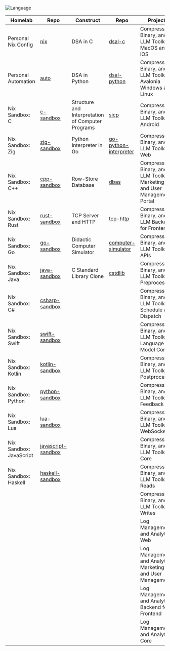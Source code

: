 ![Language](https://github-readme-stats.vercel.app/api/top-langs/?username=permalik&size_weight=0.5&count_weight=0.5&theme=apprentice&card_width=650&langs_count=20&custom_title=Languages&layout=compact)

| Homelab                 | Repo                                                                 | Construct                                         | Repo                                                                       | Project                                                                   | Repo                                                                           |
|-------------------------|----------------------------------------------------------------------|---------------------------------------------------|----------------------------------------------------------------------------|---------------------------------------------------------------------------|--------------------------------------------------------------------------------|
| Personal Nix Config     | [nix](https://github.com/permalik/nix)                               | DSA in C                                          | [dsal-c](https://github.com/permalik/dsal-c)                               | Compression, Binary, and LLM Toolkit MacOS and iOS                        | [yyyoink-apple](https://github.com/permalik/yyyoink-apple)                     |
| Personal Automation     | [auto](https://github.com/permalik/auto)                             | DSA in Python                                     | [dsal-python](https://github.com/permalik/dsal-python)                     | Compression, Binary, and LLM Toolkit Avalonia Windows and Linux           | [yyyoink-avalonia](https://github.com/permalik/yyyoink-avalonia)               |
| Nix Sandbox: C          | [c-sandbox](https://github.com/permalik/c-sandbox)                   | Structure and Interpretation of Computer Programs | [sicp](https://github.com/permalik/sicp)                                   | Compression, Binary, and LLM Toolkit Android                              | [yyyoink-android](https://github.com/permalik/yyyoink-android)                 |
| Nix Sandbox: Zig        | [zig-sandbox](https://github.com/permalik/zig-sandbox)               | Python Interpreter in Go                          | [go-python-interpreter](https://github.com/permalik/go-python-interpreter) | Compression, Binary, and LLM Toolkit Web                                  | [yyyoink-web](https://github.com/permalik/yyyoink-web)                         |
| Nix Sandbox: C++        | [cpp-sandbox](https://github.com/permalik/cpp-sandbox)               | Row-Store Database                                | [dbas](https://github.com/permalik/dbas)                                   | Compression, Binary, and LLM Toolkit Marketing and User Management Portal | [yyyoink-portal](https://github.com/permalik/yyyoink-portal)                   |
| Nix Sandbox: Rust       | [rust-sandbox](https://github.com/permalik/rust-sandbox)             | TCP Server and HTTP                               | [tcp-http](https://github.com/permalik/tcp-http)                           | Compression, Binary, and LLM Backend for Frontend                         | [yyyoink-bff](https://github.com/permalik/yyyoink-bff)                         |
| Nix Sandbox: Go         | [go-sandbox](https://github.com/permalik/go-sandbox)                 | Didactic Computer Simulator                       | [computer-simulator](https://github.com/permalik/computer-simulator)       | Compression, Binary, and LLM Toolkit APIs                                 | [yyyoink-api](https://github.com/permalik/yyyoink-api)                         |
| Nix Sandbox: Java       | [java-sandbox](https://github.com/permalik/java-sandbox)             | C Standard Library Clone                          | [cstdlib](https://github.com/permalik/cstdlib)                             | Compression, Binary, and LLM Toolkit Preprocess                           | [yyyoink-preprocess](https://github.com/permalik/yyyoink-preprocess)           |
| Nix Sandbox: C#         | [csharp-sandbox](https://github.com/permalik/csharp-sandbox)         |                                                   |                                                                            | Compression, Binary, and LLM Toolkit Schedule and Dispatch                | [yyyoink-dispatch](https://github.com/permalik/yyyoink-dispatch)               |
| Nix Sandbox: Swift      | [swift-sandbox](https://github.com/permalik/swift-sandbox)           |                                                   |                                                                            | Compression, Binary, and LLM Toolkit Language Model Core                  | [yyyoink-llm](https://github.com/permalik/yyyoink-llm)                         |
| Nix Sandbox: Kotlin     | [kotlin-sandbox](https://github.com/permalik/kotlin-sandbox)         |                                                   |                                                                            | Compression, Binary, and LLM Toolkit Postprocess                          | [yyyoink-postprocess](https://github.com/permalik/yyyoink-postprocess)         |
| Nix Sandbox: Python     | [python-sandbox](https://github.com/permalik/python-sandbox)         |                                                   |                                                                            | Compression, Binary, and LLM Toolkit Feedback                             | [yyyoink-feedback](https://github.com/permalik/yyyoink-feedback)               |
| Nix Sandbox: Lua        | [lua-sandbox](https://github.com/permalik/lua-sandbox)               |                                                   |                                                                            | Compression, Binary, and LLM Toolkit WebSockets                           | [yyyoink-ws](https://github.com/permalik/yyyoink-ws)                           |
| Nix Sandbox: JavaScript | [javascript-sandbox](https://github.com/permalik/javascript-sandbox) |                                                   |                                                                            | Compression, Binary, and LLM Toolkit Core                                 | [yyyoink-core](https://github.com/permalik/yyyoink-core)                       |
| Nix Sandbox: Haskell    | [haskell-sandbox](https://github.com/permalik/haskell-sandbox)       |                                                   |                                                                            | Compression, Binary, and LLM Toolkit Reads                                | [yyyoink-query](https://github.com/permalik/yyyoink-query)                     |
|                         |                                                                      |                                                   |                                                                            | Compression, Binary, and LLM Toolkit Writes                               | [yyyoink-command](https://github.com/permalik/yyyoink-command)                 |
|                         |                                                                      |                                                   |                                                                            | Log Management and Analytics Web                                          | [blue-web](https://github.com/permalik/blue-web)                               |
|                         |                                                                      |                                                   |                                                                            | Log Management and Analytics Marketing and User Management                | [blue-portal](https://github.com/permalik/blue-portal)                         |
|                         |                                                                      |                                                   |                                                                            | Log Management and Analytics Backend for Frontend                         | [blue-bff](https://github.com/permalik/blue-bff)                               |
|                         |                                                                      |                                                   |                                                                            | Log Management and Analytics Core                                         | [blue-core](https://github.com/permalik/blue-core)                             |
<!--
![Language](https://github-readme-stats.vercel.app/api/top-langs/?username=permalik&size_weight=0.5&count_weight=0.5&theme=apprentice&langs_count=20&custom_title=Languages&layout=compact)
-->

<!--
**permalik/permalik** is a ✨ _special_ ✨ repository because its `README.md` (this file) appears on your GitHub profile.

Here are some ideas to get you started:

- 🔭 I’m currently working on ...
- 🌱 I’m currently learning ...
- 👯 I’m looking to collaborate on ...
- 🤔 I’m looking for help with ...
- 💬 Ask me about ...
- 📫 How to reach me: ...
- 😄 Pronouns: ...
- ⚡ Fun fact: ...
-->
